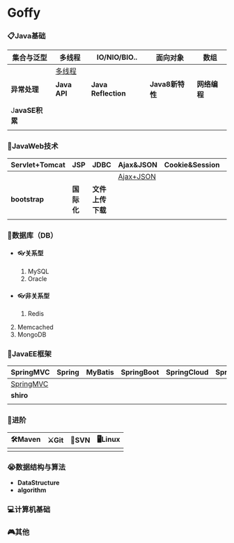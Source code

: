 # Goffy

### 📋Java基础

| 集合与泛型     | 多线程                                                       | IO/NIO/BIO..            | 面向对象        | 数组         |
| -------------- | ------------------------------------------------------------ | ----------------------- | --------------- | ------------ |
|                | [多线程](https://github.com/GoffyW/Goffy/tree/master/JavaSE/JavaThread) |                         |                 |              |
| **异常处理**   | **Java API**                                                 | **Java** **Reflection** | **Java8新特性** | **网络编程** |
|                |                                                              |                         |                 |              |
| J**avaSE积累** |                                                              |                         |                 |              |
|                |                                                              |                         |                 |              |

### 🎁JavaWeb技术

| Servlet+Tomcat | JSP        | JDBC             | Ajax&JSON                                                    | Cookie&Session | Filter&Listener |
| -------------- | ---------- | ---------------- | ------------------------------------------------------------ | -------------- | --------------- |
|                |            |                  | [Ajax+JSON](https://github.com/GoffyW/Goffy/tree/master/JavaWeb/Ajax%2BJSON) |                |                 |
| **bootstrap**  | **国际化** | **文件上传下载** |                                                              |                |                 |
|                |            |                  |                                                              |                |                 |

### 🔩数据库（DB）

- #### 👓关系型

  1. MySQL
  2. Oracle

- #### 👓非关系型

  1. Redis
2. Memcached
  3. MongoDB

### 🏰JavaEE框架

| SpringMVC                                                    | Spring | MyBatis | SpringBoot | SpringCloud | SpringData |
| ------------------------------------------------------------ | ------ | ------- | ---------- | ----------- | ---------- |
| [SpringMVC](https://github.com/GoffyW/Goffy/tree/master/JavaEE/SpringMVC) |        |         |            |             |            |
| **shiro**                                                    |        |         |            |             |            |
|                                                              |        |         |            |             |            |

### 🚝进阶

| 🛠Maven | ⚔Git | 🏹SVN | 🖥Linux |
| ------ | ---- | ---- | ------ |
|        |      |      |        |



### 😭数据结构与算法

- **DataStructure**
- **algorithm**

### 💻计算机基础

### 🎮其他